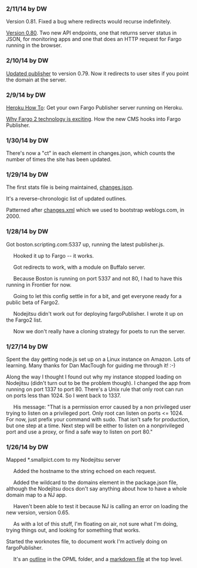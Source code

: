 ### 2/11/14 by DW

Version 0.81. Fixed a bug where redirects would recurse indefinitely. 

<a href="http://fargo.io/blog/2014/02/11/fargoPublisher080.html">Version 0.80</a>. Two new API endpoints, one that returns server status in JSON, for monitoring apps and one that does an HTTP request for Fargo running in the browser. 



### 2/10/14 by DW

<a href="http://fargo.io/blog/2014/02/10/newReleaseOfFargoPublisher.html">Updated publisher</a> to version 0.79. Now it redirects to user sites if you point the domain at the server.



### 2/9/14 by DW

<a href="http://scripting.com/2014/02/06/herokuForPoetsBeta.html">Heroku How To</a>: Get your own Fargo Publisher server running on Heroku. 

<a href="http://scripting.com/2014/02/09/whyFargo2TechnologyIsInteresting.html">Why Fargo 2 technology is exciting</a>. How the new CMS hooks into Fargo Publisher. 



### 1/30/14 by DW

There's now a "ct" in each element in changes.json, which counts the number of times the site has been updated.



### 1/29/14 by DW

The first stats file is being maintained, <a href="http://beta.fargo.io/data/stats/changes.json">changes.json</a>.

It's a reverse-chronologic list of updated outlines. 

Patterned after <a href="http://www.weblogs.com/api.html#10">changes.xml</a> which we used to bootstrap weblogs.com, in 2000.



### 1/28/14 by DW

Got boston.scripting.com:5337 up, running the latest publisher.js.

&nbsp;&nbsp;&nbsp;&nbsp;&nbsp;Hooked it up to Fargo -- it works.

&nbsp;&nbsp;&nbsp;&nbsp;&nbsp;Got redirects to work, with a module on Buffalo server. 

&nbsp;&nbsp;&nbsp;&nbsp;&nbsp;Because Boston is running on port 5337 and not 80, I had to have this running in Frontier for now.

&nbsp;&nbsp;&nbsp;&nbsp;&nbsp;Going to let this config settle in for a bit, and get everyone ready for a public beta of Fargo2.

&nbsp;&nbsp;&nbsp;&nbsp;&nbsp;Nodejitsu didn't work out for deploying fargoPublisher. I wrote it up on the Fargo2 list.

&nbsp;&nbsp;&nbsp;&nbsp;&nbsp;Now we don't really have a cloning strategy for poets to run the server. 





### 1/27/14 by DW

Spent the day getting node.js set up on a Linux instance on Amazon. Lots of learning. Many thanks for Dan MacTough for guiding me through it! :-)

Along the way I thought I found out why my instance stopped loading on Nodejitsu (didn't turn out to be the problem though). I changed the app from running on port 1337 to port 80. There's a Unix rule that only root can run on ports less than 1024. So I went back to 1337. 

&nbsp;&nbsp;&nbsp;&nbsp;&nbsp;His message: "That is a permission error caused by a non privileged user trying to listen on a privileged port. Only root can listen on ports <= 1024. For now, just prefix your command with sudo. That isn't safe for production, but one step at a time. Next step will be either to listen on a nonprivileged port and use a proxy, or find a safe way to listen on port 80."





### 1/26/14 by DW

Mapped *.smallpict.com to my Nodejitsu server

&nbsp;&nbsp;&nbsp;&nbsp;&nbsp;Added the hostname to the string echoed on each request.

&nbsp;&nbsp;&nbsp;&nbsp;&nbsp;Added the wildcard to the domains element in the package.json file, although the Nodejitsu docs don't say anything about how to have a whole domain map to a NJ app.

&nbsp;&nbsp;&nbsp;&nbsp;&nbsp;Haven't been able to test it because NJ is calling an error on loading the new version, version 0.65.

&nbsp;&nbsp;&nbsp;&nbsp;&nbsp;As with a lot of this stuff, I'm floating on air, not sure what I'm doing, trying things out, and looking for something that works. 



Started the worknotes file, to document work I'm actively doing on fargoPublisher. 

&nbsp;&nbsp;&nbsp;&nbsp;&nbsp;It's an <a href="https://github.com/scripting/fargoPublisher/blob/master/opml/worknotes.opml">outline</a> in the OPML folder, and a <a href="https://github.com/scripting/fargoPublisher/blob/master/worknotes.md">markdown file</a> at the top level.





